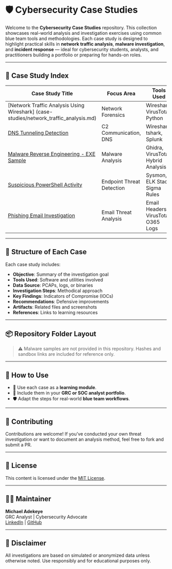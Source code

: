 # 🛡️ Cybersecurity Case Studies

Welcome to the **Cybersecurity Case Studies** repository. This collection showcases real-world analysis and investigation exercises using common blue team tools and methodologies. Each case study is designed to highlight practical skills in **network traffic analysis**, **malware investigation**, and **incident response** — ideal for cybersecurity students, analysts, and practitioners building a portfolio or preparing for hands-on roles.

---

## 📂 Case Study Index

| Case Study Title                               | Focus Area                | Tools Used                         |
|------------------------------------------------|---------------------------|-------------------------------------|
| [Network Traffic Analysis Using Wireshark] (case-studies/network_traffic_analysis.md) | Network Forensics         | Wireshark, VirusTotal, Python      |
| [DNS Tunneling Detection](./dns_tunneling_case_study.md)              | C2 Communication, DNS     | Wireshark, tshark, Splunk          |
| [Malware Reverse Engineering - EXE Sample](./malware_analysis_case_study.md) | Malware Analysis           | Ghidra, VirusTotal, Hybrid Analysis|
| [Suspicious PowerShell Activity](./powershell_case_study.md)          | Endpoint Threat Detection | Sysmon, ELK Stack, Sigma Rules      |
| [Phishing Email Investigation](./phishing_case_study.md)              | Email Threat Analysis     | Email Headers, VirusTotal, O365 Logs|

---

## 📘 Structure of Each Case

Each case study includes:

- **Objective**: Summary of the investigation goal
- **Tools Used**: Software and utilities involved
- **Data Source**: PCAPs, logs, or binaries
- **Investigation Steps**: Methodical approach
- **Key Findings**: Indicators of Compromise (IOCs)
- **Recommendations**: Defensive improvements
- **Artifacts**: Related files and screenshots
- **References**: Links to learning resources

---

## 📦 Repository Folder Layout

> ⚠️ Malware samples are not provided in this repository. Hashes and sandbox links are included for reference only.

---

## 🧠 How to Use

- 🧪 Use each case as a **learning module**.
- 💼 Include them in your **GRC or SOC analyst portfolio**.
- 🛡️ Adapt the steps for real-world **blue team workflows**.

---

## 🤝 Contributing

Contributions are welcome! If you’ve conducted your own threat investigation or want to document an analysis method, feel free to fork and submit a PR.

---

## 📜 License

This content is licensed under the [MIT License](./LICENSE).

---

## 🙋‍♂️ Maintainer

**Michael Adekeye**  
GRC Analyst | Cybersecurity Advocate  
[LinkedIn](https://www.linkedin.com/michaeladekeye) | [GitHub](https://github.com/madekeye)

---

## 📌 Disclaimer

All investigations are based on simulated or anonymized data unless otherwise noted. Use responsibly and for educational purposes only.



